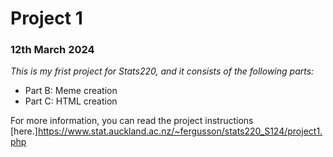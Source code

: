 # Project 1 
### **12th March 2024**
*This is my frist project for Stats220, and it consists of the following parts:*
* Part B: Meme creation
* Part C: HTML creation

For more information, you can read the project instructions [here.]https://www.stat.auckland.ac.nz/~fergusson/stats220_S124/project1.php


